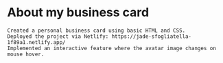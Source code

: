 # About my business card
	Created a personal business card using basic HTML and CSS.
	Deployed the project via Netlify: https://jade-sfogliatella-1f89a1.netlify.app/
	Implemented an interactive feature where the avatar image changes on mouse hover.
